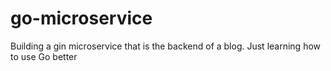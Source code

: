 # go-microservice


Building a gin microservice that is the backend of a blog. Just learning how to use Go better